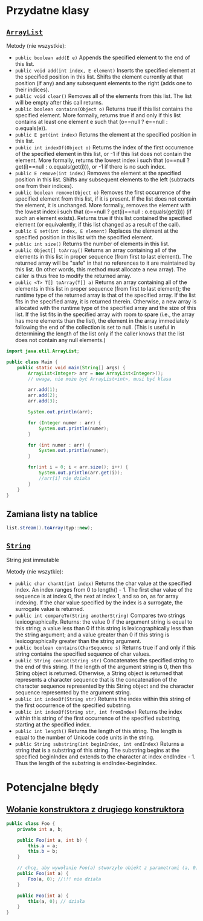 # Przydatne klasy
## [`ArrayList`](https://docs.oracle.com/javase/8/docs/api/java/util/ArrayList.html)
Metody (nie wszystkie):
- `public boolean add(E e)`
Appends the specified element to the end of this list.
- `public void add(int index,
                E element)`
Inserts the specified element at the specified position in this list. Shifts the element currently at that position (if any) and any subsequent elements to the right (adds one to their indices).
- `public void clear()`
Removes all of the elements from this list. The list will be empty after this call returns.
- `public boolean contains(Object o)`
Returns true if this list contains the specified element. More formally, returns true if and only if this list contains at least one element e such that (o==null ? e==null : o.equals(e)).
- `public E get(int index)`
Returns the element at the specified position in this list.
- `public int indexOf(Object o)`
Returns the index of the first occurrence of the specified element in this list, or -1 if this list does not contain the element. More formally, returns the lowest index i such that (o==null ? get(i)==null : o.equals(get(i))), or -1 if there is no such index.
- `public E remove(int index)`
Removes the element at the specified position in this list. Shifts any subsequent elements to the left (subtracts one from their indices).
- `public boolean remove(Object o)`
Removes the first occurrence of the specified element from this list, if it is present. If the list does not contain the element, it is unchanged. More formally, removes the element with the lowest index i such that (o==null ? get(i)==null : o.equals(get(i))) (if such an element exists). Returns true if this list contained the specified element (or equivalently, if this list changed as a result of the call).
- `public E set(int index,
             E element)`
Replaces the element at the specified position in this list with the specified element.
- `public int size()`
Returns the number of elements in this list.
- `public Object[] toArray()`
Returns an array containing all of the elements in this list in proper sequence (from first to last element).
The returned array will be "safe" in that no references to it are maintained by this list. (In other words, this method must allocate a new array). The caller is thus free to modify the returned array.
- `public <T> T[] toArray(T[] a)`
Returns an array containing all of the elements in this list in proper sequence (from first to last element); the runtime type of the returned array is that of the specified array. If the list fits in the specified array, it is returned therein. Otherwise, a new array is allocated with the runtime type of the specified array and the size of this list.
If the list fits in the specified array with room to spare (i.e., the array has more elements than the list), the element in the array immediately following the end of the collection is set to null. (This is useful in determining the length of the list only if the caller knows that the list does not contain any null elements.)
```java
import java.util.ArrayList;

public class Main {
    public static void main(String[] args) {
        ArrayList<Integer> arr = new ArrayList<Integer>();
        // uwaga, nie może być ArrayList<int>, musi być klasa

        arr.add(1);
        arr.add(2);
        arr.add(3);

        System.out.println(arr);

        for (Integer numer : arr) {
            System.out.println(numer);
        }

        for (int numer : arr) {
            System.out.println(numer);
        }

        for(int i = 0; i < arr.size(); i++) {
            System.out.println(arr.get(i));
            //arr[i] nie działa
        }
    }
}
```

## Zamiana listy na tablice

```java
list.stream().toArray(typ::new);
```
## [`String`](https://docs.oracle.com/javase/8/docs/api/java/lang/String.html)
String jest immutable

Metody (nie wszytkie):
- `public char charAt(int index)`
Returns the char value at the specified index. An index ranges from 0 to length() - 1. The first char value of the sequence is at index 0, the next at index 1, and so on, as for array indexing.
If the char value specified by the index is a surrogate, the surrogate value is returned.
- `public int compareTo(String anotherString)`
Compares two strings lexicographically. Returns:
the value 0 if the argument string is equal to this string; a value less than 0 if this string is lexicographically less than the string argument; and a value greater than 0 if this string is lexicographically greater than the string argument.
- `public boolean contains(CharSequence s)`
Returns true if and only if this string contains the specified sequence of char values.
- `public String concat(String str)`
Concatenates the specified string to the end of this string.
If the length of the argument string is 0, then this String object is returned. Otherwise, a String object is returned that represents a character sequence that is the concatenation of the character sequence represented by this String object and the character sequence represented by the argument string.
- `public int indexOf(String str)`
Returns the index within this string of the first occurrence of the specified substring.
- `public int indexOf(String str, int fromIndex)`
Returns the index within this string of the first occurrence of the specified substring, starting at the specified index.
- `public int length()`
Returns the length of this string. The length is equal to the number of Unicode code units in the string.
- `public String substring(int beginIndex, int endIndex)`
Returns a string that is a substring of this string. The substring begins at the specified beginIndex and extends to the character at index endIndex - 1. Thus the length of the substring is endIndex-beginIndex.
# Potencjalne błędy
## [Wołanie konstruktora z drugiego konstruktora](https://stackoverflow.com/questions/285177/how-do-i-call-one-constructor-from-another-in-java)

```java
public class Foo {
    private int a, b;

    public Foo(int a, int b) {
        this.a = a;
        this.b = b;
    }

    // chcę, aby wywołanie Foo(a) stworzyło obiekt z parametrami (a, 0)
    public Foo(int a) {
        Foo(a, 0); //!!! nie działa
    }

    public Foo(int a) {
        this(a, 0); // działa
    }
}
```
